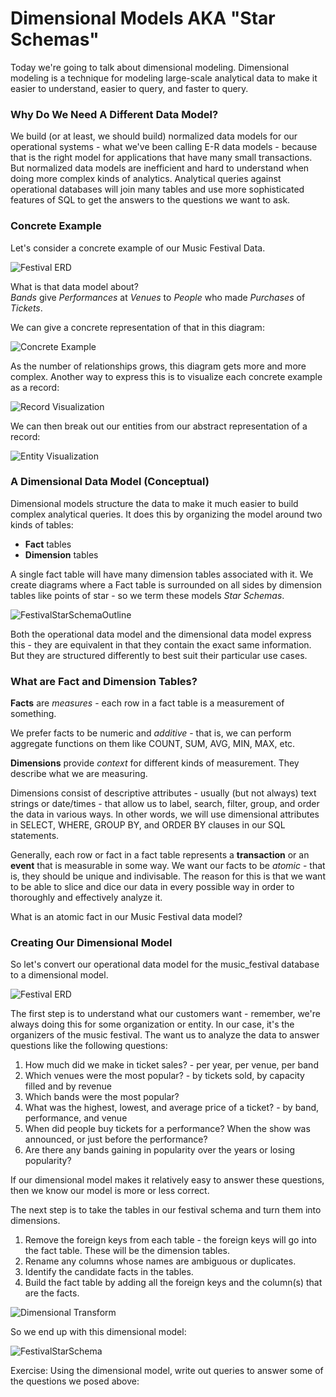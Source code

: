 # Dimensional Models AKA "Star Schemas"

Today we're going to talk about dimensional modeling. Dimensional modeling is a technique for 
modeling large-scale analytical data to make it easier to understand, easier to query, and faster 
to query.

### Why Do We Need A Different Data Model?
We build (or at least, we should build) normalized data models for our operational
systems - what we've been calling E-R data models - because that is the right model for applications 
that have many small transactions. But normalized data models are inefficient and hard to understand 
when doing more complex kinds of analytics. Analytical queries against operational databases will 
join many tables and use more sophisticated features of SQL to get the answers to the questions we 
want to ask.

### Concrete Example
Let's consider a concrete example of our Music Festival Data. 

![Festival ERD](./images/FestivalERD.drawio.png)

What is that data model about?  
_Bands_ give _Performances_ at _Venues_ to _People_ who made _Purchases_ of _Tickets_. 

We can give a concrete representation of that in this diagram:

![Concrete Example](./images/ConcreteFestival.drawio.png)

As the number of relationships grows, this diagram gets more and more complex. Another way to 
express this is to visualize each concrete example as a record:

![Record Visualization](./images/RecordVisualization.drawio.png)

We can then break out our entities from our abstract representation of a record:

![Entity Visualization](./images/EntityVisualization.drawio.png)

### A Dimensional Data Model (Conceptual)
Dimensional models structure the data to make it much easier to build complex analytical queries.
It does this by organizing the model around two kinds of tables:
* **Fact** tables 
* **Dimension** tables

A single fact table will have many dimension tables associated with it. We create diagrams where a
Fact table is surrounded on all sides by dimension tables like points of star - so we term these 
models _Star Schemas_.

![FestivalStarSchemaOutline](./images/StarSchemaOutline.drawio.png)

Both the operational data model and the dimensional data model express this - they are equivalent
in that they contain the exact same information. But they are structured differently to best suit
their particular use cases.

### What are Fact and Dimension Tables?
**Facts** are _measures_ - each row in a fact table is a measurement of something.

We prefer facts to be numeric and _additive_ - that is, we can perform aggregate functions on them
like COUNT, SUM, AVG, MIN, MAX, etc.

**Dimensions** provide _context_ for different kinds of measurement. They describe what we are 
measuring.

Dimensions consist of descriptive attributes - usually (but not always) text strings or date/times - 
that allow us to label, search, filter, group, and order the data in various ways. In other words, 
we will use dimensional attributes in SELECT, WHERE, GROUP BY, and ORDER BY clauses in our SQL 
statements.

Generally, each row or fact in a fact table represents a **transaction** or an **event** that is measurable
in some way. We want our facts to be _atomic_ - that is, they should be unique and indivisable. The
reason for this is that we want to be able to slice and dice our data in every possible way in order
to thoroughly and effectively analyze it.

What is an atomic fact in our Music Festival data model?

### Creating Our Dimensional Model

So let's convert our operational data model for the music_festival database to a dimensional model.

![Festival ERD](./images/FestivalERD.drawio.png)

The first step is to understand what our customers want - remember, we're always doing this for
some organization or entity. In our case, it's the organizers of the music festival. The want us
to analyze the data to answer questions like the following questions:

1. How much did we make in ticket sales? - per year, per venue, per band
2. Which venues were the most popular? - by tickets sold, by capacity filled and by revenue
3. Which bands were the most popular?
4. What was the highest, lowest, and average price of a ticket? - by band, performance, and venue
5. When did people buy tickets for a performance? When the show was announced, or just before the performance?
6. Are there any bands gaining in popularity over the years or losing popularity?

If our dimensional model makes it relatively easy to answer these questions, then we know our model
is more or less correct.

The next step is to take the tables in our festival schema and turn them into dimensions.

1. Remove the foreign keys from each table - the foreign keys will go into the fact table. These will be the dimension tables.
2. Rename any columns whose names are ambiguous or duplicates.
3. Identify the candidate facts in the tables.
4. Build the fact table by adding all the foreign keys and the column(s) that are the facts.

![Dimensional Transform](./images/DimensionalTransform.drawio.png)

So we end up with this dimensional model:

![FestivalStarSchema](./images/FestivalStarSchema.drawio.png)

Exercise:
Using the dimensional model, write out queries to answer some of the questions we posed above:






